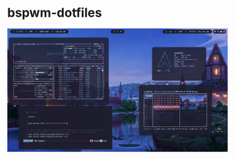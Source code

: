 # bspwm-dotfiles

![lol](https://github.com/ImSb91/bspwm-dotfiles/blob/main/preview2.png?raw=true "Preview2")
